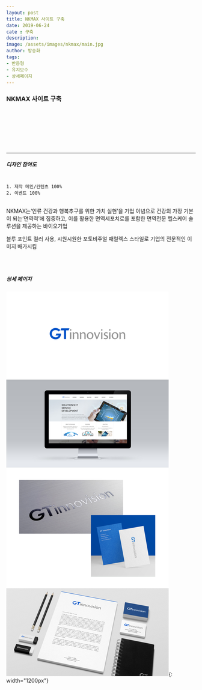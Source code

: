 ```yaml
---
layout: post
title: NKMAX 사이트 구축
date: 2019-06-24
cate : 구축
description:
image: /assets/images/nkmax/main.jpg
author: 방승화
tags:
- 반응형
- 유지보수
- 상세페이지
---
```


<h3>NKMAX 사이트 구축</h3>
<br><br><br><br><br><br>
<hr>

##### 디자인 참여도
<pre>
<code>
1. 제작 메인/컨텐츠 100%
2. 이벤트 100%
</code>
</pre>

<p>
NKMAX는‘인류 건강과 행복추구를 위한 가치 실현’을 기업 이념으로 건강의 가장 기본이 되는‘면역력’에 집중하고, 이를 활용한 면역세포치료를 포함한 면역전문 헬스케어 솔루션을 제공하는 바이오기업
</p>
<p>
블루 포인트 컬러 사용, 시원시원한 포토비주얼 패럴렉스 스타일로 기업의 전문적인 이미지 배가시킴
</p>

</p>
<br>
<br>

##### 상세 페이지
![pc_main](/assets/images/GT/view.jpg){: width="1200px"}

